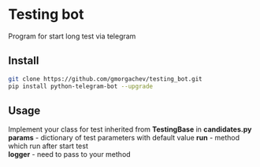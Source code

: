 # Testing bot
Program for start long test via telegram


## Install
```bash
git clone https://github.com/gmorgachev/testing_bot.git
pip install python-telegram-bot --upgrade
```

## Usage
Implement your class for test inherited from **TestingBase** in **candidates.py**  
**params** - dictionary of test parameters with default value 
**run** - method which run after start test  
**logger** - need to pass to your method
